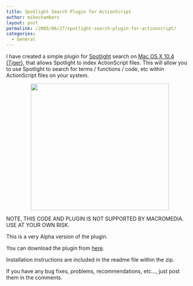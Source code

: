 ```yaml
---
title: Spotlight Search Plugin for ActionScript
author: mikechambers
layout: post
permalink: /2005/06/27/spotlight-search-plugin-for-actionscript/
categories:
  - General
---
```



I have created a simple plugin for [Spotlight][1] search on [Mac OS X 10.4 (Tiger)][2], that allows Spotlight to index ActionScript files. This will allow you to use Spotlight to search for terms / functions / code, etc within ActionScript files on your system.

<div align="center">
  <img src="/mesh/files/actionscript_spotlight/actionscript_spotlight.gif" width="372" height="340" alt="" />
</div>

NOTE, THIS CODE AND PLUGIN IS NOT SUPPORTED BY MACROMEDIA. USE AT YOUR OWN RISK.

This is a very Alpha version of the plugin.

You can download the plugin from [here][3].

Installation instructions are included in the readme file within the zip.

If you have any bug fixes, problems, recommendations, etc..., just post them in the comments.

 [1]: http://www.apple.com/macosx/features/spotlight/
 [2]: http://www.apple.com/macosx/
 [3]: /mesh/files/actionscript_spotlight/ActionScriptSpotlightPlugin.zip